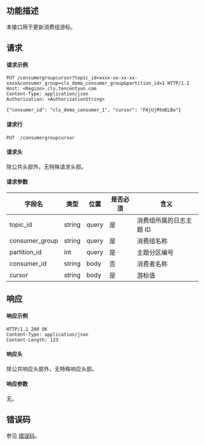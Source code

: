 ## 功能描述

本接口用于更新消费组游标。

## 请求

#### 请求示例

```shell
PUT /consumergroupcursor?topic_id=xxxx-xx-xx-xx-xxxx&consumer_group=cls_demo_consumer_group&partition_id=1 HTTP/1.1
Host: <Region>.cls.tencentyun.com
Content-Type: application/json
Authorization: <AuthorizationString>

{"consumer_id": "cls_demo_consumer_1", "cursor": "FAjUjMtmELBo"}
```

#### 请求行

```shell
PUT  /consumergroupcursor
```

#### 请求头

除公共头部外，无特殊请求头部。

#### 请求参数

| 字段名         | 类型   | 位置  | 是否必须 | 含义                    |
| -------------- | ------ | ----- | -------- | ----------------------- |
| topic_id       | string | query | 是       | 消费组所属的日志主题 ID |
| consumer_group | string | query | 是       | 消费组名称              |
| partition_id   | int    | query | 是       | 主题分区编号            |
| consumer_id    | string | body  | 否       | 消费者名称              |
| cursor         | string | body  | 是       | 游标值                  |



## 响应

#### 响应示例

```shell
HTTP/1.1 200 OK
Content-Type: application/json
Content-Length: 123
```

#### 响应头

除公共响应头部外，无特殊响应头部。

#### 响应参数

无。

## 错误码

参见 [错误码](https://intl.cloud.tencent.com/document/product/614/12402)。
